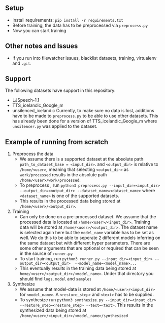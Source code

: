 ## Setup
* Install requirements: `pip install -r requirements.txt`
* Before training, the data has to be preprocessed via `preprocess.py`
* Now you can start training

## Other notes and Issues
* If you run into filewatcher issues, blacklist datasets, training, virtualenv and `.git`.

## Support
The following datasets have support in this repository:
* LJSpeech-1.1
* TTS_icelandic_Google_m
* unsilenced_icelandic
Currently, to make sure no data is lost, additions have to be made to `preprocess.py` to be able to use other datasets. This has already been done for a version of TTS_icelandic_Google_m where `unsilencer.py` was applied to the dataset.


## Example of running from scratch
1. Preprocess the data
    * We assume there is a supported dataset at the absolute path `path_to_dataset_base = <input_dir>`. and `<output_dir>` is relative to `/home/<user>`, meaning that selecting `<output_dir>` as `work/processed` results in the absolute path `/home/<user>/work/processed`. 
    * To preprocess , run `python3 preprocess.py --input_dir=<input_dir> --output_dir=<output_dir> --dataset_name=<dataset_name>` where `<dataset_name>` is one of the supported datasets.
    * This results in the processed data being stored at `/home/<user>/<output_dir>`.
2. Training
    * Can only be done on a pre-processed dataset. We assume that the processed data is located at `/home/<user>/<input_dir>`. Training data will be stored at `/home/<user>/<output_dir>`. The dataset name is selected again here but the `model_name` variable has to be set as well. We do this to be able to seperate 2 different models inferring on the same dataset but with different hyper parameters. There are some other arguments that are optional or required that can be seen in the source of `runner.py`
    * To start training, run `python3 runner.py --input_dir=<input_dir> --output_dir=<output_dir>  --model_name=<model_name>...`
    * This eventually results in the training data being stored at `home/<user>/<output_dir>/<model_name>`. Under that directory you should find `logs`, `model` and `samples`
3. Synthesize
    * We assume that model-data is stored at `/home/<user>/<input_dir>` for `<model_name>`. A `<restore_step>` and `<text>` has to be supplied.
    * To synthesize run `python3 synthesize.py --input_dir=<input_dir> --restore_step=<restore_step> --text=<text>`. This results in the synthesized data being stored at `/home/<user>/<input_dir>/<model_name>/synthesized`

